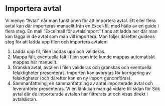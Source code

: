 <style> 
h1 { font-size:24px; } 
h2 { font-size:22px; } 
h3 { font-size:20px; } 
h4 { font-size:18px; } 
h5 { font-size:16px; }  
table th { font-size:14px !important; text-align:left !important; }
table td { font-size:14px !important; text-align:left !important; }
</style>

# Importera avtal

Vi menyn “Avtal” når man funktionen för att importera avtal. Ett eller flera avtal kan där importeras manuellt från en Excel-fil, med hjälp av en guide i flera steg. En mall “Excelmall för avtalsimport” finns att ladda ner där man kan lägga in de avtal som man vill importera. Man följer därefter guidens steg för att ladda upp filen och importera avtalen:

1. Ladda upp fil, filen laddas upp och valideras.
2. Mappa fält, eventuella fält i filen som inte kunde mappas automatiskt mappas här manuellt.
3. Granska avtal, avtalen i filen valideras och granskas och eventuella felaktigheter presenteras. Importen kan avbrytas för korrigering av felaktigheter (och därefter kan en ny import genomföras).
4. Sammanfattning, en sammanfattning av antal importerade avtal och leverantörer presenteras. Vi en länk kan man gå vidare till sidan för Sök avtal där de importerade avtalen har filtrerats ut och visas direkt i avtalslistan.





















